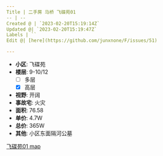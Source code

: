 ```yaml
---
Title | 二手房 马桥 飞碟苑01
-- | --
Created @ | `2023-02-20T15:19:14Z`
Updated @| `2023-02-20T15:19:47Z`
Labels | ``
Edit @| [here](https://github.com/junxnone/F/issues/51)

---
```

- **小区**: 飞碟苑
- **楼层**: 9-10/12
  - [ ] 多层  
  - [x] 高层
- **视野**: 开阔
- **事故宅**: 火灾
- **面积**: 76.58
- **单价**: 4.7W
- **总价**: 365W
- **其他**: 小区东面隔河公墓


[飞碟苑01 map](https://junxnone.github.io/fmap/at/fdy01 ':include :type=iframe width=100% height=1200px')
